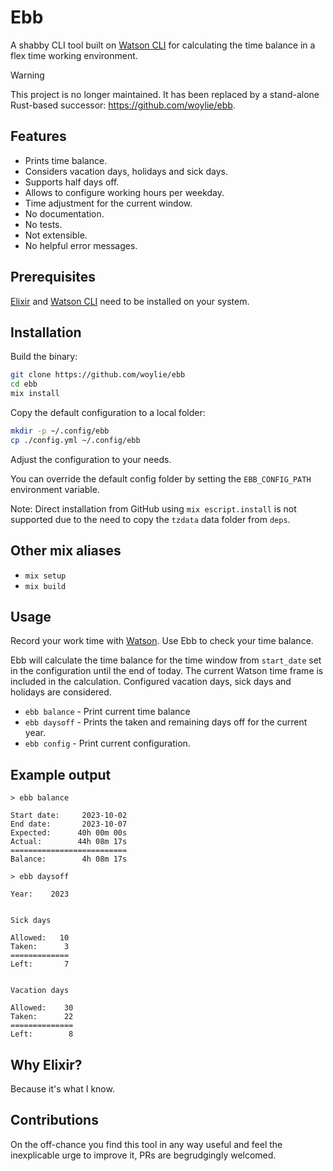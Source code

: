 # Ebb

A shabby CLI tool built on [Watson CLI](https://github.com/TailorDev/Watson) for
calculating the time balance in a flex time working environment.

> [!WARNING]
> This project is no longer maintained. It has been replaced by a stand-alone Rust-based successor: https://github.com/woylie/ebb.

## Features

- Prints time balance.
- Considers vacation days, holidays and sick days.
- Supports half days off.
- Allows to configure working hours per weekday.
- Time adjustment for the current window.
- No documentation.
- No tests.
- Not extensible.
- No helpful error messages.

## Prerequisites

[Elixir](https://elixir-lang.org/install.html) and
[Watson CLI](https://tailordev.github.io/Watson/#installation) need to be
installed on your system.

## Installation

Build the binary:

```bash
git clone https://github.com/woylie/ebb
cd ebb
mix install
```

Copy the default configuration to a local folder:

```bash
mkdir -p ~/.config/ebb
cp ./config.yml ~/.config/ebb
```

Adjust the configuration to your needs.

You can override the default config folder by setting the `EBB_CONFIG_PATH`
environment variable.

Note: Direct installation from GitHub using `mix escript.install` is not
supported due to the need to copy the `tzdata` data folder from `deps`.

## Other mix aliases

- `mix setup`
- `mix build`

## Usage

Record your work time with [Watson](https://github.com/TailorDev/Watson). Use
Ebb to check your time balance.

Ebb will calculate the time balance for the time window from `start_date` set
in the configuration until the end of today. The current Watson time frame is
included in the calculation. Configured vacation days, sick days and holidays
are considered.

- `ebb balance` - Print current time balance
- `ebb daysoff` - Prints the taken and remaining days off for the current year.
- `ebb config` - Print current configuration.

## Example output

```
> ebb balance

Start date:     2023-10-02
End date:       2023-10-07
Expected:      40h 00m 00s
Actual:        44h 08m 17s
==========================
Balance:        4h 08m 17s
```

```
> ebb daysoff

Year:    2023


Sick days

Allowed:   10
Taken:      3
=============
Left:       7


Vacation days

Allowed:    30
Taken:      22
==============
Left:        8
```

## Why Elixir?

Because it's what I know.

## Contributions

On the off-chance you find this tool in any way useful and feel the inexplicable
urge to improve it, PRs are begrudgingly welcomed.
